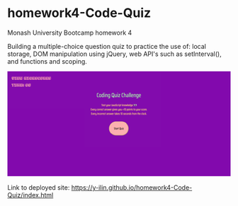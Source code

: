 # homework4-Code-Quiz
Monash University Bootcamp homework 4

Building a multiple-choice question quiz to practice the use of:
local storage, DOM manipulation using jQuery, web API's such as setInterval(), and functions and scoping.

![Assigment Screenshot](./screenshot.png)

Link to deployed site: https://y-ilin.github.io/homework4-Code-Quiz/index.html 
